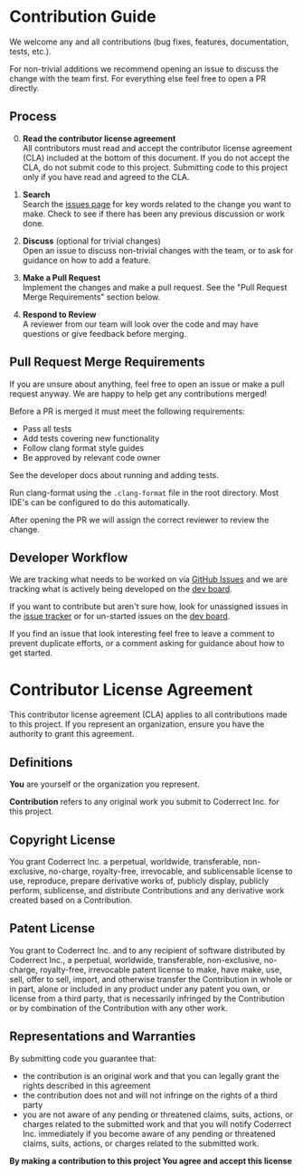 # Contribution Guide

We welcome any and all contributions (bug fixes, features, documentation, tests, etc.).

For non-trivial additions we recommend opening an issue to discuss the change with the team first. For everything else feel free to open a PR directly.

## Process

0. **Read the contributor license agreement**  
All contributors must read and accept the contributor license agreement (CLA) included at the bottom of this document. If you do not accept the CLA, do not submit code to this project. Submitting code to this project only if you have read and agreed to the CLA.

1. **Search**  
Search the [issues page](https://github.com/coderrect-inc/OpenRace/issues?q=) for key words related to the change you want to make. Check to see if there has been any previous discussion or work done.

2. **Discuss** (optional for trivial changes)  
Open an issue to discuss non-trivial changes with the team, or to ask for guidance on how to add a feature.

3. **Make a Pull Request**  
Implement the changes and make a pull request. See the "Pull Request Merge Requirements" section below.

4. **Respond to Review**  
A reviewer from our team will look over the code and may have questions or give feedback before merging.

## Pull Request Merge Requirements
If you are unsure about anything, feel free to open an issue or make a pull request anyway. We are happy to help get any contributions merged!

Before a PR is merged it must meet the following requirements:

- Pass all tests
- Add tests covering new functionality
- Follow clang format style guides
- Be approved by relevant code owner

See the developer docs about running and adding tests.

Run clang-format using the `.clang-format` file in the root directory. Most IDE's can be configured to do this automatically.

After opening the PR we will assign the correct reviewer to review the change.

## Developer Workflow

We are tracking what needs to be worked on via [GitHub Issues](https://github.com/coderrect-inc/OpenRace/issues) and we are tracking what is actively being developed on the [dev board](https://github.com/coderrect-inc/OpenRace/projects/1).

If you want to contribute but aren't sure how, look for unassigned issues in the [issue tracker](https://github.com/coderrect-inc/OpenRace/issues?q=is%3Aopen+is%3Aissue+no%3Aassignee) or for un-started issues on the [dev board](https://github.com/coderrect-inc/OpenRace/projects/1).

If you find an issue that look interesting feel free to leave a comment to prevent duplicate efforts, or a comment asking for guidance about how to get started.

# Contributor License Agreement

This contributor license agreement (CLA) applies to all contributions made to this project. If you represent an organization, ensure you have the authority to grant this agreement.

## Definitions

**You** are yourself or the organization you represent.

**Contribution** refers to any original work you submit to Coderrect Inc. for this project.

## Copyright License

You grant Coderrect Inc. a perpetual, worldwide, transferable, non-exclusive, no-charge, royalty-free, irrevocable, and sublicensable license to use, reproduce, prepare derivative works of, publicly display, publicly perform, sublicense, and distribute Contributions and any derivative work created based on a Contribution.

## Patent License

You grant to Coderrect Inc. and to any recipient of software distributed by Coderrect Inc., a perpetual, worldwide, transferable, non-exclusive, no-charge, royalty-free, irrevocable patent license to make, have make, use, sell, offer to sell, import, and otherwise transfer the Contribution in whole or in part, alone or included in any product under any patent you own, or license from a third party, that is necessarily infringed by the Contribution or by combination of the Contribution with any other work.

## Representations and Warranties

By submitting code you guarantee that:
- the contribution is an original work and that you can legally grant the rights described in this agreement
- the contribution does not and will not infringe on the rights of a third party
- you are not aware of any pending or threatened claims, suits, actions, or charges related to the submitted work and that you will notify Coderrect Inc. immediately if you become aware of any pending or threatened claims, suits, actions, or charges related to the submitted work.


**By making a contribution to this project You agree and accept this license**
